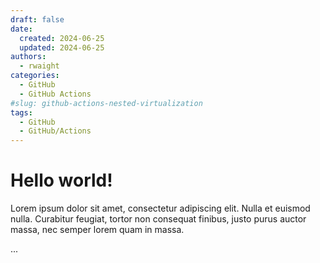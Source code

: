 ```yaml
---
draft: false 
date:
  created: 2024-06-25
  updated: 2024-06-25
authors:
  - rwaight
categories:
  - GitHub
  - GitHub Actions
#slug: github-actions-nested-virtualization
tags:
  - GitHub
  - GitHub/Actions
---
```


# Hello world!

Lorem ipsum dolor sit amet, consectetur adipiscing elit. Nulla et euismod
nulla. Curabitur feugiat, tortor non consequat finibus, justo purus auctor
massa, nec semper lorem quam in massa.

<!-- more -->

...